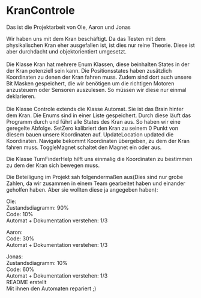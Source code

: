 # KranControle

Das ist die Projektarbeit von Ole, Aaron und Jonas

Wir haben uns mit dem Kran beschäftigt.
Da das Testen mit dem physikalischen Kran eher ausgefallen ist, ist dies nur reine Theorie. Diese ist aber durchdacht und objektorientiert umgesetzt.<br>
<br>
Die Klasse Kran hat mehrere Enum Klassen, diese beinhalten States in der der Kran potenziell sein kann. Die Positionsstates haben zusätzlich Koordinaten zu denen der Kran fahren muss. Zudem sind dort auch unsere Bit Masken gespeichert, die wir benötigen um die richtigen Motoren anzusteuern oder Sensoren auszulesen. So müssen wir diese nur einmal deklarieren.<br>
<br>
Die Klasse Controle extends die Klasse Automat. Sie ist das Brain hinter dem Kran. Die Enums sind in einer Liste gespeichert. Durch diese läuft das Programm durch und führt alle States des Kran aus. So haben wir eine geregelte Abfolge. SetZero kalibriert den Kran zu seinem 0 Punkt von diesem bauen unsere Koordinaten auf. UpdateLocation updated die Koordinaten. Navigate bekommt Koordinaten übergeben, zu dem der Kran fahren muss. ToggleMagnet schaltet den Magnet ein oder aus.


Die Klasse TurnFinderHelp hilft uns einmalig die Koordinaten zu bestimmen zu dem der Kran sich bewegen muss.

Die Beteiligung im Projekt sah folgendermaßen aus(Dies sind nur grobe Zahlen, da wir zusammen in einem Team gearbeitet haben und einander geholfen haben. Aber sie wollten diese ja angegeben haben):

Ole:<br>
Zustandsdiagramm: 90%<br>
Code: 10%<br>
Automat + Dokumentation verstehen: 1/3<br>

Aaron:<br>
Code: 30%<br>
Automat + Dokumentation verstehen: 1/3<br>

Jonas:<br>
Zustandsdiagramm: 10%<br>
Code: 60%<br>
Automat + Dokumentation verstehen: 1/3<br>
README erstellt<br>
Mit ihnen den Automaten repariert ;)
  
